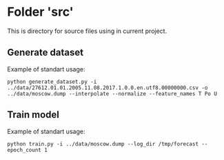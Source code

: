 # Folder 'src'
This is directory for source files using in current project.

## Generate dataset

Example of standart usage:
```
python generate_dataset.py -i ../data/27612.01.01.2005.11.08.2017.1.0.0.en.utf8.00000000.csv -o ../data/moscow.dump --interpolate --normalize --feature_names T Po U
```

## Train model

Example of standart usage:
```
python train.py -i ../data/moscow.dump --log_dir /tmp/forecast --epoch_count 1
```